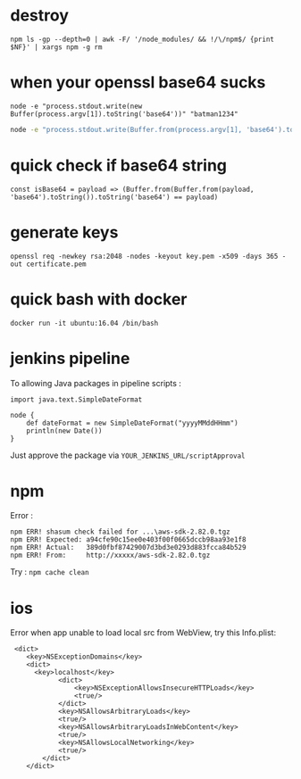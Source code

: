 # destroy
```
npm ls -gp --depth=0 | awk -F/ '/node_modules/ && !/\/npm$/ {print $NF}' | xargs npm -g rm
```

# when your openssl base64 sucks
```
node -e "process.stdout.write(new Buffer(process.argv[1]).toString('base64'))" "batman1234"
```
```bash
node -e "process.stdout.write(Buffer.from(process.argv[1], 'base64').toString('utf8'))" "YmF0bWFuMTIzNA=="
```
# quick check if base64 string
```
const isBase64 = payload => (Buffer.from(Buffer.from(payload, 'base64').toString()).toString('base64') == payload)
```

# generate keys
```
openssl req -newkey rsa:2048 -nodes -keyout key.pem -x509 -days 365 -out certificate.pem
```

# quick bash with docker
```
docker run -it ubuntu:16.04 /bin/bash
```

# jenkins pipeline
To allowing Java packages in pipeline scripts : 
```
import java.text.SimpleDateFormat

node {
    def dateFormat = new SimpleDateFormat("yyyyMMddHHmm")
    println(new Date())
}
```
Just approve the package via `YOUR_JENKINS_URL/scriptApproval`

# npm
Error : 
```
npm ERR! shasum check failed for ...\aws-sdk-2.82.0.tgz
npm ERR! Expected: a94cfe90c15ee0e403f00f0665dccb98aa93e1f8
npm ERR! Actual:   389d0fbf87429007d3bd3e0293d883fcca84b529
npm ERR! From:     http://xxxxx/aws-sdk-2.82.0.tgz
```
Try :
``
npm cache clean
``
# ios
Error when app unable to load local src from WebView, try this Info.plist:
```
 <dict>
    <key>NSExceptionDomains</key>
    <dict>
      <key>localhost</key>
			<dict>
				<key>NSExceptionAllowsInsecureHTTPLoads</key>
				<true/>
			</dict>
			<key>NSAllowsArbitraryLoads</key>
			<true/>
			<key>NSAllowsArbitraryLoadsInWebContent</key>
			<true/>
			<key>NSAllowsLocalNetworking</key>
			<true/>
		</dict>
	</dict>
```

